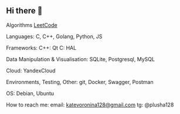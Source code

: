 ## Hi there 👋

Algorithms <a href="https://leetcode.com/u/meowchine1/"> LeetCode </a>  

Languages: C, C++, Golang, Python, JS

Frameworks: 
C++: Qt
C: HAL

Data Manipulation & Visualisation: SQLite, Postgresql, MySQL

Cloud: YandexCloud

Environments, Testing, Other: git, Docker, Swagger, Postman

OS: Debian, Ubuntu

How to reach me: 
email: katevoronina128@gmail.com
tg: @plusha128

<!--
**Meowchine1/Meowchine1** is a ✨ _special_ ✨ repository because its `README.md` (this file) appears on your GitHub profile.

Here are some ideas to get you started:

- 🔭 I’m currently working on ...
- 🌱 I’m currently learning ...
- 👯 I’m looking to collaborate on ...
- 🤔 I’m looking for help with ...
- 💬 Ask me about ...
- 📫 How to reach me: ...
- 😄 Pronouns: ...
- ⚡ Fun fact: ...
-->
